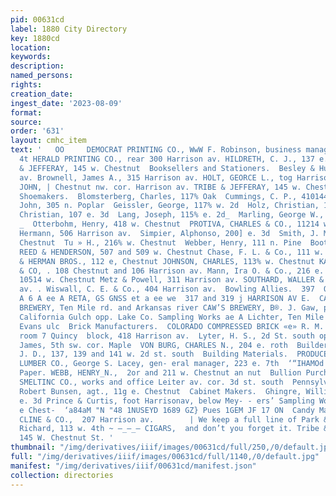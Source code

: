 ```yaml
---
pid: 00631cd
label: 1880 City Directory
key: 1880cd
location: 
keywords: 
description: 
named_persons: 
rights: 
creation_date: 
ingest_date: '2023-08-09'
format: 
source: 
order: '631'
layout: cmhc_item
text: '   OO     DEMOCRAT PRINTING CO., WwW F. Robinson, business manager, 114 e.
  4t HERALD PRINTING CO., rear 300 Harrison av. HILDRETH, C. J., 137 e. Chestnut TRIBE
  & JEFFERAY, 145 w. Chestnut  Booksellers and Stationers.  Besley & Hurd, 222% Harrison
  av. Brownell, James A., 315 Harrison av. HOLT, GEORCE L., tog Harrison av. LIENINCER,
  JOHN, | Chestnut nw. cor. Harrison av. TRIBE & JEFFERAY, 145 w. Chestnut  Boot and
  Shoemakers.  Blomsterberg, Charles, 117% Oak  Cummings, C. P., 410144 Harrison av.  Furst,
  John, 305 n. Poplar  Geissler, George, 117% w. 2d  Holz, Christian, 108 Oak  Humeller,
  Christian, 107 e. 3d  Lang, Joseph, 115% e. 2d_  Marling, George W., 306% e. 6th
  _  Otterbohm, Henry, 418 w. Chestnut  PROTIVA, CHARLES & CO., 11214 w. Chestnut  Richner,
  Hermann, 506 Harrison av.  Simpier, Alphonso, 200] e. 3d  Smith, J. M., 11334 w.
  Chestnut  Tu » H., 216% w. Chestnut  Webber, Henry, 111 n. Pine  Boots and Shoes.  BICKFORD,
  REED & HENDERSON, 507 and 509 w. Chestnut Chase, F. L. & Co., 111 w. Chestnut HARRIS
  & HERMAN BROS., 112 e, Chestnut JOHNSON, CHARLES, 113% w. Chestnut KAMAK, 1. A.
  & CO, . 108 Chestnut and 106 Harrison av. Mann, Ira O. & Co., 216 e. 3d Mater, Charles,
  10514 w. Chestnut Metz & Powell, 311 Harrison av. SOUTHARD, WALLER & REED, x6 Harrison
  av. . Wiswall, C. E. & Co., 404 Harrison av.  Bowling Allies.  397  OWEN & CHITTENDEN  neem
  A 6 A ee A RETA, GS GNSS et a ee we  317 and 319 j HARRISON AV E.  CAN  Breweries.  i  FEVUERSTEIN
  BREWERY, Ten Mile rd. and Arkansas river CAW’S BREWERY, B®. J. Gaw, propr., s. s.
  California Gulch opp. Lake Co. Sampling Works ae A Lichter, Ten Mile rd. and Big
  Evans ulc  Brick Manufacturers.  COLORADO COMPRESSED BRICK «e» R. M. Vail, agt.,
  room 7 Quincy  block, 418 Harrison av.  Lyter, H. S., 2d St. south opp. La Plata  smelter  Pedgrift,
  James, 5th sw. cor. Maple  VON BURG, CHARLES N., 204 e. roth  Builders’ Hardware.  CRIFFITH,
  J. D., 137, 139 and 141 w. 2d st. south  Building Materials.  PRODUCERS CONSOLIDATED
  LUMBER CO., George S. Lacey, gen- eral manager, 223 e. 7th  ‘“IHAMOd UVNLLIG 9 ANOLGIN  Building
  Paper. WEBB, HENRY_N.,  2or and 211 w. Chestnut an nut  Bullion Purchasers.  GRANT
  SMELTINC CO., works and office Leiter av. cor. 3d st. south  Pennsylvania Lead Co.,
  Robert Bunsen, agt., 11g e. Chestnut  Cabinet Makers.  Ghingre, William, rear 119
  e. 3d Prince & Curtis, foot Harrisonav, below Mey- - ers’ Sampling Works  d 125
  e Chest-  ‘a84aM "N "48 1NUSEYD 1689 GZ} Pues 1GEM JF 17 ON  Candy Manufacturers.
  CLINE & CO.,  207 Harrison av.        | We keep a full line of Park & Tifford’s  Dillon,
  Richard, 113 w. 4th ~ —_—_— CIGARS,  and don’t you forget it. Tribe & Jefferay,
  145 W. Chestnut St. '
thumbnail: "/img/derivatives/iiif/images/00631cd/full/250,/0/default.jpg"
full: "/img/derivatives/iiif/images/00631cd/full/1140,/0/default.jpg"
manifest: "/img/derivatives/iiif/00631cd/manifest.json"
collection: directories
---
```

